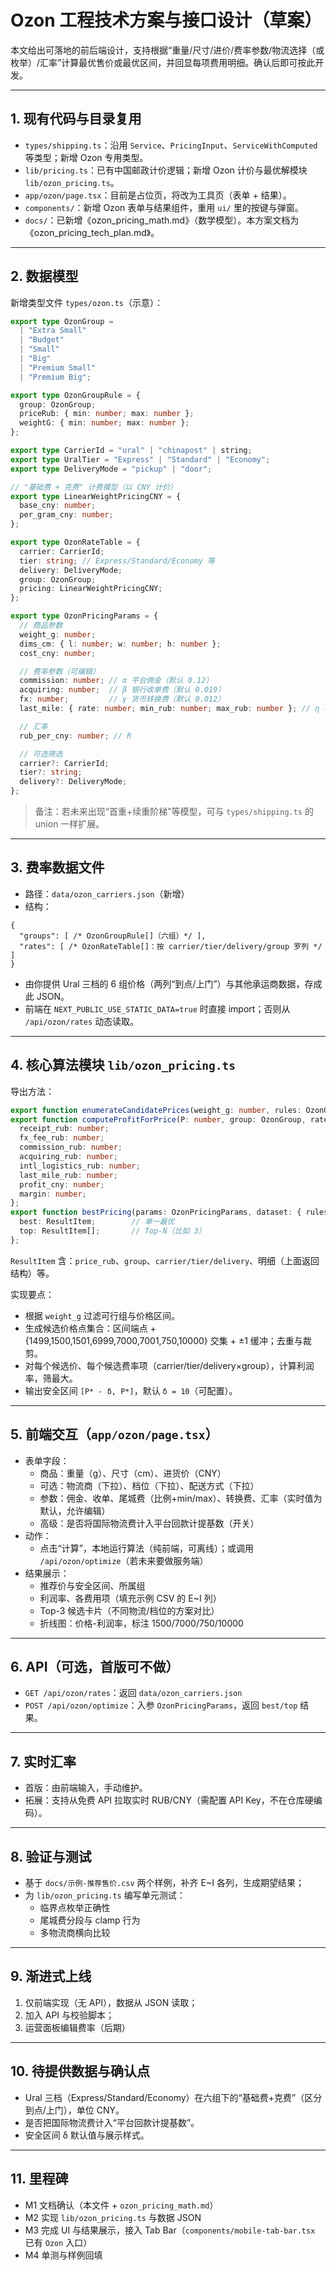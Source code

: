 # Ozon 工程技术方案与接口设计（草案）

本文给出可落地的前后端设计，支持根据“重量/尺寸/进价/费率参数/物流选择（或枚举）/汇率”计算最优售价或最优区间，并回显每项费用明细。确认后即可按此开发。

---

## 1. 现有代码与目录复用
- `types/shipping.ts`：沿用 `Service`、`PricingInput`、`ServiceWithComputed` 等类型；新增 Ozon 专用类型。
- `lib/pricing.ts`：已有中国邮政计价逻辑；新增 Ozon 计价与最优解模块 `lib/ozon_pricing.ts`。
- `app/ozon/page.tsx`：目前是占位页，将改为工具页（表单 + 结果）。
- `components/`：新增 Ozon 表单与结果组件，重用 `ui/` 里的按键与弹窗。
- `docs/`：已新增《ozon_pricing_math.md》（数学模型）。本方案文档为《ozon_pricing_tech_plan.md》。

---

## 2. 数据模型
新增类型文件 `types/ozon.ts`（示意）：
```ts
export type OzonGroup =
  | "Extra Small"
  | "Budget"
  | "Small"
  | "Big"
  | "Premium Small"
  | "Premium Big";

export type OzonGroupRule = {
  group: OzonGroup;
  priceRub: { min: number; max: number };
  weightG: { min: number; max: number };
};

export type CarrierId = "ural" | "chinapost" | string;
export type UralTier = "Express" | "Standard" | "Economy";
export type DeliveryMode = "pickup" | "door";

// "基础费 + 克费" 计费模型（以 CNY 计价）
export type LinearWeightPricingCNY = {
  base_cny: number;
  per_gram_cny: number;
};

export type OzonRateTable = {
  carrier: CarrierId;
  tier: string; // Express/Standard/Economy 等
  delivery: DeliveryMode;
  group: OzonGroup;
  pricing: LinearWeightPricingCNY;
};

export type OzonPricingParams = {
  // 商品参数
  weight_g: number;
  dims_cm: { l: number; w: number; h: number };
  cost_cny: number;

  // 费率参数（可编辑）
  commission: number; // α 平台佣金（默认 0.12）
  acquiring: number;  // β 银行收单费（默认 0.019）
  fx: number;         // γ 货币转换费（默认 0.012）
  last_mile: { rate: number; min_rub: number; max_rub: number }; // η 与 Min/Max

  // 汇率
  rub_per_cny: number; // R

  // 可选筛选
  carrier?: CarrierId;
  tier?: string;
  delivery?: DeliveryMode;
};
```

> 备注：若未来出现“首重+续重阶梯”等模型，可与 `types/shipping.ts` 的 union 一样扩展。

---

## 3. 费率数据文件
- 路径：`data/ozon_carriers.json`（新增）
- 结构：
```jsonc
{
  "groups": [ /* OzonGroupRule[]（六组）*/ ],
  "rates": [ /* OzonRateTable[]：按 carrier/tier/delivery/group 罗列 */ ]
}
```
- 由你提供 Ural 三档的 6 组价格（两列“到点/上门”）与其他承运商数据，存成此 JSON。
- 前端在 `NEXT_PUBLIC_USE_STATIC_DATA=true` 时直接 import；否则从 `/api/ozon/rates` 动态读取。

---

## 4. 核心算法模块 `lib/ozon_pricing.ts`
导出方法：
```ts
export function enumerateCandidatePrices(weight_g: number, rules: OzonGroupRule[]): number[];
export function computeProfitForPrice(P: number, group: OzonGroup, rate: LinearWeightPricingCNY, params: OzonPricingParams): {
  receipt_rub: number;
  fx_fee_rub: number;
  commission_rub: number;
  acquiring_rub: number;
  intl_logistics_rub: number;
  last_mile_rub: number;
  profit_cny: number;
  margin: number;
};
export function bestPricing(params: OzonPricingParams, dataset: { rules: OzonGroupRule[]; candidates: OzonRateTable[] }): {
  best: ResultItem;        // 单一最优
  top: ResultItem[];       // Top-N（比如 3）
};
```
`ResultItem` 含：`price_rub`、`group`、`carrier/tier/delivery`、明细（上面返回结构）等。

实现要点：
- 根据 `weight_g` 过滤可行组与价格区间。
- 生成候选价格点集合：区间端点 + {1499,1500,1501,6999,7000,7001,750,10000} 交集 + ±1 缓冲；去重与裁剪。
- 对每个候选价、每个候选费率项（carrier/tier/delivery×group），计算利润率，筛最大。
- 输出安全区间 `[P* - δ, P*]`，默认 `δ = 10`（可配置）。

---

## 5. 前端交互（`app/ozon/page.tsx`）
- 表单字段：
  - 商品：重量（g）、尺寸（cm）、进货价（CNY）
  - 可选：物流商（下拉）、档位（下拉）、配送方式（下拉）
  - 参数：佣金、收单、尾城费（比例+min/max）、转换费、汇率（实时值为默认，允许编辑）
  - 高级：是否将国际物流费计入平台回款计提基数（开关）
- 动作：
  - 点击“计算”，本地运行算法（纯前端，可离线）；或调用 `/api/ozon/optimize`（若未来要做服务端）
- 结果展示：
  - 推荐价与安全区间、所属组
  - 利润率、各费用项（填充示例 CSV 的 E~I 列）
  - Top-3 候选卡片（不同物流/档位的方案对比）
  - 折线图：价格-利润率，标注 1500/7000/750/10000

---

## 6. API（可选，首版可不做）
- `GET /api/ozon/rates`：返回 `data/ozon_carriers.json`
- `POST /api/ozon/optimize`：入参 `OzonPricingParams`，返回 `best/top` 结果。

---

## 7. 实时汇率
- 首版：由前端输入，手动维护。
- 拓展：支持从免费 API 拉取实时 RUB/CNY（需配置 API Key，不在仓库硬编码）。

---

## 8. 验证与测试
- 基于 `docs/示例-推荐售价.csv` 两个样例，补齐 E~I 各列，生成期望结果；
- 为 `lib/ozon_pricing.ts` 编写单元测试：
  - 临界点枚举正确性
  - 尾城费分段与 clamp 行为
  - 多物流商横向比较

---

## 9. 渐进式上线
1) 仅前端实现（无 API），数据从 JSON 读取；
2) 加入 API 与校验脚本；
3) 运营面板编辑费率（后期）

---

## 10. 待提供数据与确认点
- Ural 三档（Express/Standard/Economy）在六组下的“基础费+克费”（区分到点/上门），单位 CNY。
- 是否把国际物流费计入“平台回款计提基数”。
- 安全区间 δ 默认值与展示样式。

---

## 11. 里程碑
- M1 文档确认（本文件 + `ozon_pricing_math.md`）
- M2 实现 `lib/ozon_pricing.ts` 与数据 JSON
- M3 完成 UI 与结果展示，接入 Tab Bar（`components/mobile-tab-bar.tsx` 已有 `Ozon` 入口）
- M4 单测与样例回填
